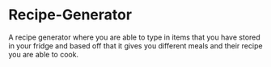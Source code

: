 # Recipe-Generator
A recipe generator where you are able to type in items that you have stored in your fridge and based off that it gives you different meals and their recipe you are able to cook. 
